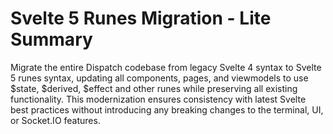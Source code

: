 # Svelte 5 Runes Migration - Lite Summary

Migrate the entire Dispatch codebase from legacy Svelte 4 syntax to Svelte 5 runes syntax, updating all components, pages, and viewmodels to use $state, $derived, $effect and other runes while preserving all existing functionality. This modernization ensures consistency with latest Svelte best practices without introducing any breaking changes to the terminal, UI, or Socket.IO features.
